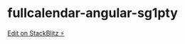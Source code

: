# fullcalendar-angular-sg1pty

[Edit on StackBlitz ⚡️](https://stackblitz.com/edit/fullcalendar-angular-sg1pty)